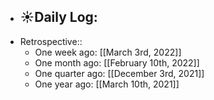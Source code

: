 - ☀️Daily Log:
    -
- Retrospective::
    - One week ago: [[March 3rd, 2022]]
    - One month ago: [[February 10th, 2022]]
    - One quarter ago: [[December 3rd, 2021]]
    - One year ago: [[March 10th, 2021]]
